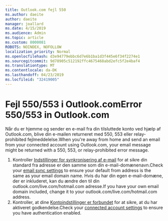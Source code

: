 ```yaml
---
title: Outlook.com fejl 550
ms.author: daeite
author: daeite
manager: joallard
ms.date: 4/15/2019
ms.audience: Admin
ms.topic: article
ms.custom: 8000081
ROBOTS: NOINDEX, NOFOLLOW
localization_priority: Normal
ms.openlocfilehash: d3e94779ebbc6d7e6b1ba1d3f445e6f34f2274e1
ms.sourcegitcommit: 9d78905c512192ffc4675468abd2efc5f2e4baf4
ms.translationtype: MT
ms.contentlocale: da-DK
ms.lasthandoff: 04/23/2019
ms.locfileid: "32419005"
---
```

# <a name="error-550553-in-outlookcom"></a><span data-ttu-id="14f81-102">Fejl 550/553 i Outlook.com</span><span class="sxs-lookup"><span data-stu-id="14f81-102">Error 550/553 in Outlook.com</span></span>

<span data-ttu-id="14f81-103">Når du er hjemme og sender en e-mail fra din tilsluttede konto ved hjælp af Outlook.com, blive din e-mailen returneret med 550, 553 eller relay-prohibited fejlmeddelelse.</span><span class="sxs-lookup"><span data-stu-id="14f81-103">When you're away from home and send an email from your connected account using Outlook.com, your email message might be returned with a 550, 553, or relay-prohibited error message.</span></span>
1. <span data-ttu-id="14f81-104">Kontroller [Indstillinger for synkronisering af e-mail](https://go.microsoft.com/fwlink/?linkid=2031283) for at sikre din standard fra adresse er den samme som din e-mail-domænenavn.</span><span class="sxs-lookup"><span data-stu-id="14f81-104">Check your [email sync settings](https://go.microsoft.com/fwlink/?linkid=2031283) to ensure your default from address is the same as your email domain name.</span></span> <span data-ttu-id="14f81-105">Hvis du har din egen e-mail-domæne, der er inkluderet, kan du ændre den til din outlook.com/live.com/hotmail.com adresse.</span><span class="sxs-lookup"><span data-stu-id="14f81-105">If you have your own email domain included, change it to your outlook.com/live.com/hotmail.com address.</span></span>
2. <span data-ttu-id="14f81-106">Kontroller, at dine [Kontoindstillinger er forbundet](https://go.microsoft.com/fwlink/?linkid=875264&clcid=0x409) for at sikre, at du har aktiveret godkendelse.</span><span class="sxs-lookup"><span data-stu-id="14f81-106">Check your [connected account settings](https://go.microsoft.com/fwlink/?linkid=875264&clcid=0x409) to ensure you have authentication enabled.</span></span>
